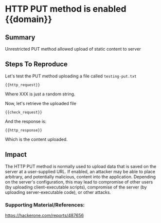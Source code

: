 # HTTP PUT method is enabled {{domain}}

## Summary

Unrestricted PUT method allowed upload of static content to server

## Steps To Reproduce

Let's test the PUT method uploading a file called `testing-put.txt` 

```
{{http_request}}
```
Where XXX is just a random string.

Now, let's retrieve the uploaded file 

```
{{check_request}}
```
And the response is:

```
{{http_response}}

```
Which is the content uploaded. 


## Impact

The HTTP PUT method is normally used to upload data that is saved on the server at a user-supplied URL. If enabled, an attacker may be able to place arbitrary, and potentially malicious, content into the application. Depending on the server's configuration, this may lead to compromise of other users (by uploading client-executable scripts), compromise of the server (by uploading server-executable code), or other attacks.
 

### Supporting Material/References:
https://hackerone.com/reports/487656



